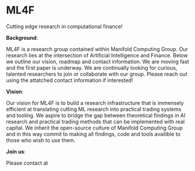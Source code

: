 # ML4F
Cutting edge research in computational finance!

**Background**: 

ML4F is a research group contained within Manifold Computing Group. Our research lies at the intersection of Artificial Intelligence and Finance. Below we outline our vision, roadmap and contact information. We are moving fast and the first paper is underway. We are continually looking for curious, talented researchers to join or collaborate with our group. Please reach out using the attatched contact information if interested!

**Vision**: 

Our vision for ML4F is to build a research infrastructure that is immensely efficient at translating cutting ML research into practical trading systems and tooling. We aspire to bridge the gap between theoretical findings in AI research and practical trading methods that can be implemented with real capital. We inherit the open-source culture of Manifold Computing Group and in this way commit to making all findings, code and tools availible to those who wish to use them.

**Join us**:

Please contact at 


